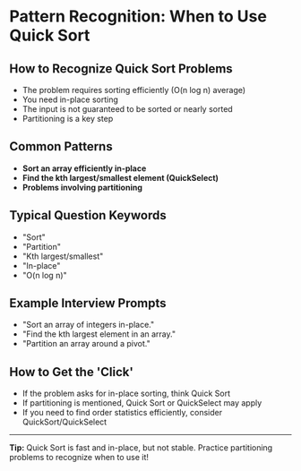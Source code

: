 # Pattern Recognition: When to Use Quick Sort

## How to Recognize Quick Sort Problems

- The problem requires sorting efficiently (O(n log n) average)
- You need in-place sorting
- The input is not guaranteed to be sorted or nearly sorted
- Partitioning is a key step

## Common Patterns

- **Sort an array efficiently in-place**
- **Find the kth largest/smallest element (QuickSelect)**
- **Problems involving partitioning**

## Typical Question Keywords

- "Sort"
- "Partition"
- "Kth largest/smallest"
- "In-place"
- "O(n log n)"

## Example Interview Prompts

- "Sort an array of integers in-place."
- "Find the kth largest element in an array."
- "Partition an array around a pivot."

## How to Get the 'Click'

- If the problem asks for in-place sorting, think Quick Sort
- If partitioning is mentioned, Quick Sort or QuickSelect may apply
- If you need to find order statistics efficiently, consider QuickSort/QuickSelect

---

**Tip:** Quick Sort is fast and in-place, but not stable. Practice partitioning problems to recognize when to use it!
